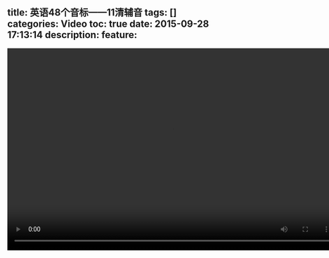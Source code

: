 title: 英语48个音标——11清辅音
tags: []
categories: Video
toc: true
date: 2015-09-28 17:13:14
description:
feature:
---

<video id="video" controls="" preload="auto" loop="loop" height="460" width="750">
      <source id="mp4" src="" type="video/mp4">
      <p>Your user agent does not support the HTML5 Video element.</p>
</video>

